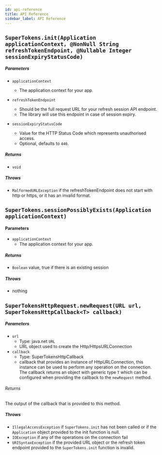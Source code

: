 ```yaml
---
id: api-reference
title: API Reference
sidebar_label: API Reference
---
```


## ```SuperTokens.init(Application applicationContext, @NonNull String refreshTokenEndpoint, @Nullable Integer sessionExpiryStatusCode)```
##### Parameters
- ```applicationContext```
    - The application context for your app.

- ```refreshTokenEndpoint```
    - Should be the full request URL for your refresh session API endpoint. 
    - The library will use this endpoint in case of session expiry.

- ```sessionExpiryStatusCode```
    - Value for the HTTP Status Code which represents unauthorised access.
    - Optional, defaults to ```440```.

##### Returns
- ```void```

##### Throws
- ```MalformedURLException``` if the refreshTokenEndpoint does not start with http or https, or it has an invalid format.

<div class="divider"></div>

## ```SuperTokens.sessionPossiblyExists(Application applicationContext)```
#### Parameters
- ```applicationContext```
    - The application context for your app.

##### Returns
- ```Boolean``` value, true if there is an existing session

##### Throws
- nothing

<div class="divider"></div>

## ```SuperTokensHttpRequest.newRequest(URL url, SuperTokensHttpCallback<T> callback)```
##### Parameters
- ```url```
    - Type: java.net ```URL```
    - URL object used to create the Http/HttpsURLConnection
- ```callback```
    - Type: SuperTokensHttpCallback
    - callback that provides an instance of HttpURLConnection, this instance can be used to perform any operation on the connection. The callback returns an object with generic type ```T``` which can be configured when providing the callback to the ```newRequest``` method.

###### Returns
The output of the callback that is provided to this method.

##### Throws
- ```IllegalAccessException``` if ```SuperTokens.init``` has not been called or if the ```Application``` object provided to the init function is null.
- ```IOException``` if any of the operations on the connection fail
- ```URISyntaxException``` if the provided URL object or the refresh token endpoint provided to the ```SuperTokens.init``` function is invalid.
